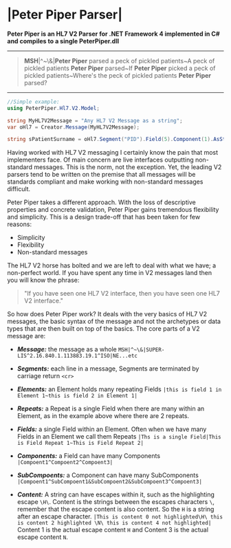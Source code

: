 # |Peter Piper Parser|

**Peter Piper is an HL7 V2 Parser for .NET Framework 4 implemented in C# and compiles to a single PeterPiper.dll**
***

> **MSH**|^~\\&|**Peter Piper** parsed a peck of pickled patients\~A peck of pickled patients **Peter Piper** parsed\~If **Peter Piper** picked a peck of pickled patients\~Where's the peck of pickled patients **Peter Piper** parsed?

***


```C#
//Simple example:
using PeterPiper.Hl7.V2.Model;

string MyHL7V2Message = "Any HL7 V2 Message as a string";
var oHl7 = Creator.Message(MyHL7V2Message);

string sPatientSurname = oHl7.Segment("PID").Field(5).Component(1).AsString;

```

Having worked with HL7 V2 messaging I certainly know the pain that most implementers face. Of main concern are live interfaces outputting non-standard messages. This is the norm, not the exception. Yet, the leading V2 parsers tend to be written on the premise that all messages will be standards compliant and make working with non-standard messages difficult.

Peter Piper takes a different approach. With the loss of descriptive properties and concrete validation, Peter Piper gains tremendous flexibility and simplicity. This is a design trade-off that has been taken for few reasons:

* Simplicity
* Flexibility
* Non-standard messages

The HL7 V2 horse has bolted and we are left to deal with what we have; a non-perfect world. If you have spent any time in V2 messages land then you will know the phrase:
> "If you have seen one HL7 V2 interface, then you have seen one HL7 V2 interface."

So how does Peter Piper work? It deals with the very basics of HL7 V2 messages, the basic syntax of the message and not the archetypes or data types that are then built on top of the basics. The core parts of a V2 message are:

* ***Message:*** the message as a whole ```MSH|^~\&|SUPER-LIS^2.16.840.1.113883.19.1^ISO|NE...etc```

* ***Segments:*** each line in a message, Segments are terminated by carriage return ```<cr>```

* ***Elements:*** an Element holds many repeating Fields 
```|this is field 1 in Element 1~this is field 2 in Element 1|```  

* ***Repeats:*** a Repeat is a single Field when there are many within an Element, as in the example above where there are 2 repeats. 

* ***Fields:*** a single Field within an Element. Often when we have many Fields in an Element we call them Repeats ```|Ths is a single Field|This is Field Repeat 1~This is Field Repeat 2|``` 

* ***Components:*** a Field can have many Components ```|Compoent1^Compoent2^Compoent3|```

* ***SubCompoents:*** a Component can have many SubComponents ```|Compoent1^SubCompoent1&SubCompoent2&SubCompoent3^Compoent3|``` 

* ***Content:*** A string can have escapes within it, such as the highlighting escape ```\H\```. Content is the strings between the escapes characters ```\```, remember that the escape content is also content. So the ```H``` is a string after an escape character.  ```|This is content 0 not highlighted\H\ this is content 2 highlighted \N\ this is content 4 not highlighted|``` Content 1 is the actual escape content ```H``` and Content 3 is the actual escape content ```N```. 

 